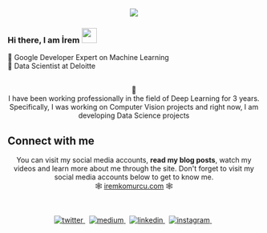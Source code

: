 <h1 align="center">
  <a href="https://git.io/typing-svg">
    <img src="https://readme-typing-svg.herokuapp.com/?lines=Hello!+👋;I+am+İrem+KÖMÜRCÜ&center=true&size=25">
  </a>
</h1>


### Hi there, I am İrem <img src="https://user-images.githubusercontent.com/42378118/110234147-e3259600-7f4e-11eb-95be-0c4047144dea.gif" width="30">
🧡 Google Developer Expert on Machine Learning <br>
💚 Data Scientist at Deloitte 

<p align="center">
<br>
🙌 <br>
I have been working professionally in the field of Deep Learning for 3 years.
Specifically, I was working on Computer Vision projects and right now, I am developing Data Science projects
</p>
  
## Connect with me  
<p align="center">
  You can visit my social media accounts, <b>read my blog posts</b>, watch my videos and learn more about me through the site. Don't forget to visit my social media accounts below to get to know me. <br>
🕸️ <a href="https://iremkomurcu.com/">iremkomurcu.com</a> 🕸️

</p>  
<br>

<p align="center">
<a href="https://twitter.com/iremkomurcu" target="_blank">
<img src=https://img.shields.io/badge/twitter-%2300acee.svg?&style=for-the-badge&logo=twitter&logoColor=white alt=twitter style="margin-bottom: 5px;" />
</a> &nbsp;

<a href="https://www.medium.com/iremkomurcu/?hl=tr" target="_blank">
<img src=https://img.shields.io/badge/medium-%23000000.svg?&style=for-the-badge&logo=medium&logoColor=green alt=medium style="margin-bottom: 5px;" />
</a> &nbsp;

<a href="https://linkedin.com/in/iremkomurcu" target="_blank">
<img src=https://img.shields.io/badge/linkedin-%231E77B5.svg?&style=for-the-badge&logo=linkedin&logoColor=white alt=linkedin style="margin-bottom: 5px;" />
</a> &nbsp;

<a href="https://www.instagram.com/iremkomurcubm" target="_blank">
<img src=https://img.shields.io/badge/instagram-%23000000.svg?&style=for-the-badge&logo=instagram&logoColor=red alt=instagram style="margin-bottom: 5px;" />
</a> &nbsp;
</p>  
  
</div>  
